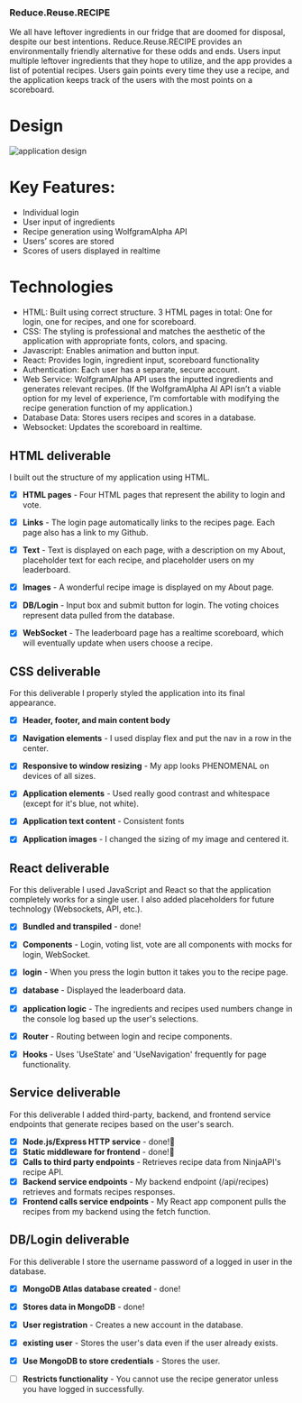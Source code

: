 ### Reduce.Reuse.RECIPE
We all have leftover ingredients in our fridge that are doomed for disposal, despite our best intentions. Reduce.Reuse.RECIPE provides an environmentally friendly alternative for these odds and ends. Users input multiple leftover ingredients that they hope to utilize, and the app provides a list of potential recipes. Users gain points every time they use a recipe, and the application keeps track of the users with the most points on a scoreboard.

# Design
![application design](Startup_Design.png)

# Key Features:
- Individual login
- User input of ingredients
- Recipe generation using WolfgramAlpha API
- Users’ scores are stored
- Scores of users displayed in realtime

# Technologies
- HTML: Built using correct structure. 3 HTML pages in total: One for login, one for recipes, and one for scoreboard.
- CSS: The styling is professional and matches the aesthetic of the application with appropriate fonts, colors, and spacing.
- Javascript: Enables animation and button input.
- React: Provides login, ingredient input, scoreboard functionality
- Authentication: Each user has a separate, secure account.
- Web Service:  WolfgramAlpha API uses the inputted ingredients and generates relevant recipes. (If the WolfgramAlpha AI API isn’t a viable option for my level of experience, I’m comfortable with modifying the recipe generation function of my application.)
- Database Data: Stores users recipes and scores in a database.
- Websocket: Updates the scoreboard in realtime.


## HTML deliverable

I built out the structure of my application using HTML.

- [x] **HTML pages** - Four HTML pages that represent the ability to login and vote.
- [x] **Links** - The login page automatically links to the recipes page. Each page also has a link to my Github.
- [x] **Text** - Text is displayed on each page, with a description on my About, placeholder text for each recipe, and placeholder users on my leaderboard.
- [x] **Images** - A wonderful recipe image is displayed on my About page.
- [x] **DB/Login** - Input box and submit button for login. The voting choices represent data pulled from the database.
- [x] **WebSocket** - The leaderboard page has a realtime scoreboard, which will eventually update when users choose a recipe.


## CSS deliverable

For this deliverable I properly styled the application into its final appearance.

- [x] **Header, footer, and main content body**
- [x] **Navigation elements** - I used display flex and put the nav in a row in the center.
- [x] **Responsive to window resizing** - My app looks PHENOMENAL on devices of all sizes.
- [x] **Application elements** - Used really good contrast and whitespace (except for it's blue, not white).
- [x] **Application text content** - Consistent fonts
- [x] **Application images** - I changed the sizing of my image and centered it.


## React deliverable

For this deliverable I used JavaScript and React so that the application completely works for a single user. I also added placeholders for future technology (Websockets, API, etc.).

- [x] **Bundled and transpiled** - done!
- [x] **Components** - Login, voting list, vote are all components with mocks for login, WebSocket.
- [x] **login** - When you press the login button it takes you to the recipe page.
- [x] **database** - Displayed the leaderboard data.
- [x] **application logic** - The ingredients and recipes used numbers change in the console log based up the user's selections.
- [x] **Router** - Routing between login and recipe components.
- [x] **Hooks** - Uses 'UseState' and 'UseNavigation' frequently for page functionality.


## Service deliverable

For this deliverable I added third-party, backend, and frontend service endpoints that generate recipes based on the user's search.

- [x] **Node.js/Express HTTP service** - done!🤩
- [x] **Static middleware for frontend** - done!🤩
- [x] **Calls to third party endpoints** - Retrieves recipe data from NinjaAPI's recipe API.
- [x] **Backend service endpoints** - My backend endpoint (/api/recipes) retrieves and formats recipes responses.
- [x] **Frontend calls service endpoints** - My React app component pulls the recipes from my backend using the fetch function. 

## DB/Login deliverable

For this deliverable I store the username password of a logged in user in the database.

- [x] **MongoDB Atlas database created** - done!
- [x] **Stores data in MongoDB** - done!
- [x] **User registration** - Creates a new account in the database.
- [x] **existing user** - Stores the user's data even if the user already exists.
- [x] **Use MongoDB to store credentials** - Stores the user.
- [ ] **Restricts functionality** - You cannot use the recipe generator unless you have logged in successfully.

